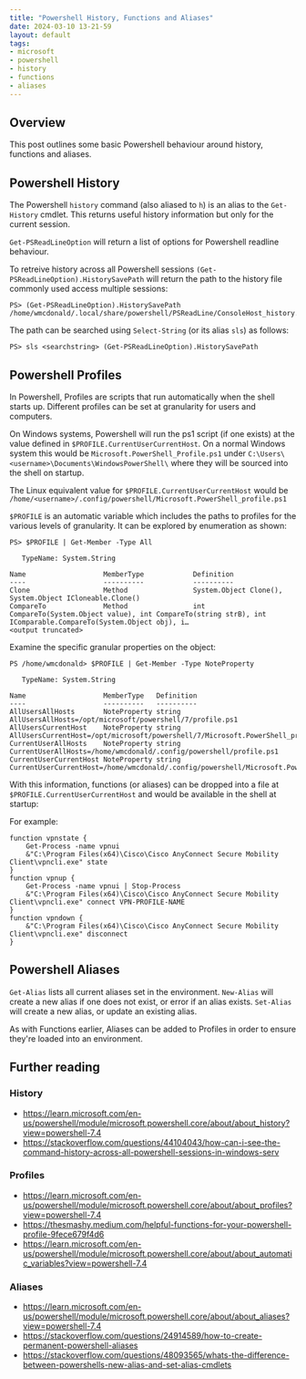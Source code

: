 ```yaml
---
title: "Powershell History, Functions and Aliases"
date: 2024-03-10 13-21-59
layout: default
tags:
- microsoft
- powershell
- history
- functions
- aliases
---
```


## Overview
This post outlines some basic Powershell behaviour around history, functions and aliases.

## Powershell History
The Powershell `history` command (also aliased to `h`) is an alias to the `Get-History` cmdlet. This returns useful history information but only for the current session.

`Get-PSReadLineOption` will return a list of options for Powershell readline behaviour.

To retreive history across all Powershell sessions `(Get-PSReadLineOption).HistorySavePath` will return the path to the history file commonly used access multiple sessions:

```
PS> (Get-PSReadLineOption).HistorySavePath
/home/wmcdonald/.local/share/powershell/PSReadLine/ConsoleHost_history.txt
```
The path can be searched using `Select-String` (or its alias `sls`) as follows:
```
PS> sls <searchstring> (Get-PSReadLineOption).HistorySavePath
```
## Powershell Profiles
In Powershell, Profiles are scripts that run automatically when the shell starts up. Different profiles can be set at granularity for users and computers.

On Windows systems, Powershell will run the ps1 script (if one exists) at the value defined in `$PROFILE.CurrentUserCurrentHost`. On a normal Windows system this would be `Microsoft.PowerShell_Profile.ps1` under `C:\Users\<username>\Documents\WindowsPowerShell\` where they will be sourced into the shell on startup. 

The Linux equivalent value for `$PROFILE.CurrentUserCurrentHost` would be `/home/<username>/.config/powershell/Microsoft.PowerShell_profile.ps1`

`$PROFILE` is an automatic variable which includes the paths to profiles for the various levels of granularity. It can be explored by enumeration as shown:

```
PS> $PROFILE | Get-Member -Type All

   TypeName: System.String

Name                   MemberType            Definition
----                   ----------            ----------
Clone                  Method                System.Object Clone(), System.Object ICloneable.Clone()
CompareTo              Method                int CompareTo(System.Object value), int CompareTo(string strB), int IComparable.CompareTo(System.Object obj), i…
<output truncated>
```

Examine the specific granular properties on the object:
```
PS /home/wmcdonald> $PROFILE | Get-Member -Type NoteProperty

   TypeName: System.String

Name                   MemberType   Definition
----                   ----------   ----------
AllUsersAllHosts       NoteProperty string AllUsersAllHosts=/opt/microsoft/powershell/7/profile.ps1
AllUsersCurrentHost    NoteProperty string AllUsersCurrentHost=/opt/microsoft/powershell/7/Microsoft.PowerShell_profile.ps1
CurrentUserAllHosts    NoteProperty string CurrentUserAllHosts=/home/wmcdonald/.config/powershell/profile.ps1
CurrentUserCurrentHost NoteProperty string CurrentUserCurrentHost=/home/wmcdonald/.config/powershell/Microsoft.PowerShell_profile.ps1
```

With this information, functions (or aliases) can be dropped into a file at `$PROFILE.CurrentUserCurrentHost` and would be available in the shell at startup:

For example:
```
function vpnstate {
    Get-Process -name vpnui 
    &"C:\Program Files(x64)\Cisco\Cisco AnyConnect Secure Mobility Client\vpncli.exe" state
}
function vpnup {
    Get-Process -name vpnui | Stop-Process
    &"C:\Program Files(x64)\Cisco\Cisco AnyConnect Secure Mobility Client\vpncli.exe" connect VPN-PROFILE-NAME
}
function vpndown {
    &"C:\Program Files(x64)\Cisco\Cisco AnyConnect Secure Mobility Client\vpncli.exe" disconnect 
}
```

## Powershell Aliases
`Get-Alias` lists all current aliases set in the environment.
`New-Alias` will create a new alias if one does not exist, or error if an alias exists.
`Set-Alias` will create a new alias, or update an existing alias.

As with Functions earlier, Aliases can be added to Profiles in order to ensure they're loaded  into an environment.

## Further reading
### History
- https://learn.microsoft.com/en-us/powershell/module/microsoft.powershell.core/about/about_history?view=powershell-7.4
- https://stackoverflow.com/questions/44104043/how-can-i-see-the-command-history-across-all-powershell-sessions-in-windows-serv
### Profiles
- https://learn.microsoft.com/en-us/powershell/module/microsoft.powershell.core/about/about_profiles?view=powershell-7.4
- https://thesmashy.medium.com/helpful-functions-for-your-powershell-profile-9fece679f4d6
- https://learn.microsoft.com/en-us/powershell/module/microsoft.powershell.core/about/about_automatic_variables?view=powershell-7.4
### Aliases
- https://learn.microsoft.com/en-us/powershell/module/microsoft.powershell.core/about/about_aliases?view=powershell-7.4
- https://stackoverflow.com/questions/24914589/how-to-create-permanent-powershell-aliases
- https://stackoverflow.com/questions/48093565/whats-the-difference-between-powershells-new-alias-and-set-alias-cmdlets
